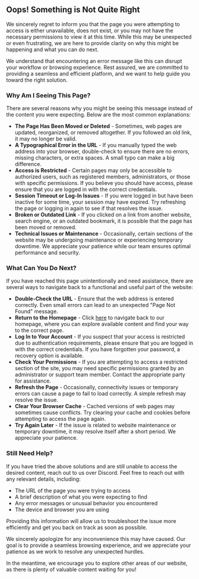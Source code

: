 ## Oops! Something is Not Quite Right

We sincerely regret to inform you that the page you were attempting to access is either unavailable, does not exist, or
you may not have the necessary permissions to view it at this time. While this may be unexpected or even frustrating, we
are here to provide clarity on why this might be happening and what you can do next.

We understand that encountering an error message like this can disrupt your workflow or browsing experience. Rest
assured, we are committed to providing a seamless and efficient platform, and we want to help guide you toward the right
solution.

### Why Am I Seeing This Page?

There are several reasons why you might be seeing this message instead of the content you were expecting. Below are the
most common explanations:

- **The Page Has Been Moved or Deleted** - Sometimes, web pages are updated, reorganized, or removed altogether. If you
  followed an old link, it may no longer be valid.
- **A Typographical Error in the URL** - If you manually typed the web address into your browser, double-check to ensure
  there are no errors, missing characters, or extra spaces. A small typo can make a big difference.
- **Access is Restricted** - Certain pages may only be accessible to authorized users, such as registered members,
  administrators, or those with specific permissions. If you believe you should have access, please ensure that you are
  logged in with the correct credentials.
- **Session Timeout or Log-In Issues** - If you were logged in but have been inactive for some time, your session may
  have expired. Try refreshing the page or logging in again to see if that resolves the issue.
- **Broken or Outdated Link** - If you clicked on a link from another website, search engine, or an outdated bookmark,
  it is possible that the page has been moved or removed.
- **Technical Issues or Maintenance** - Occasionally, certain sections of the website may be undergoing maintenance or
  experiencing temporary downtime. We appreciate your patience while our team ensures optimal performance and security.

### What Can You Do Next?

If you have reached this page unintentionally and need assistance, there are several ways to navigate back to a
functional and useful part of the website:

- **Double-Check the URL** - Ensure that the web address is entered correctly. Even small errors can lead to an
  unexpected "Page Not Found" message.
- **Return to the Homepage** - Click [here](/) to navigate back to our homepage, where you can explore available content
  and find your way to the correct page.
- **Log In to Your Account** - If you suspect that your access is restricted due to authentication requirements, please
  ensure that you are logged in with the correct credentials. If you have forgotten your password, a recovery option is
  available.
- **Check Your Permissions** - If you are attempting to access a restricted section of the site, you may need specific
  permissions granted by an administrator or support team member. Contact the appropriate party for assistance.
- **Refresh the Page** - Occasionally, connectivity issues or temporary errors can cause a page to fail to load
  correctly. A simple refresh may resolve the issue.
- **Clear Your Browser Cache** - Cached versions of web pages may sometimes cause conflicts. Try clearing your cache and
  cookies before attempting to access the page again.
- **Try Again Later** - If the issue is related to website maintenance or temporary downtime, it may resolve itself
  after a short period. We appreciate your patience.

### Still Need Help?

If you have tried the above solutions and are still unable to access the desired content, reach out to us over Discord.
Feel free to reach out with any relevant details, including:

- The URL of the page you were trying to access
- A brief description of what you were expecting to find
- Any error messages or unusual behavior you encountered
- The device and browser you are using

Providing this information will allow us to troubleshoot the issue more efficiently and get you back on track as soon as
possible.

We sincerely apologize for any inconvenience this may have caused. Our goal is to provide a seamless browsing
experience, and we appreciate your patience as we work to resolve any unexpected hurdles.

In the meantime, we encourage you to explore other areas of our website, as there is plenty of valuable content waiting
for you!
